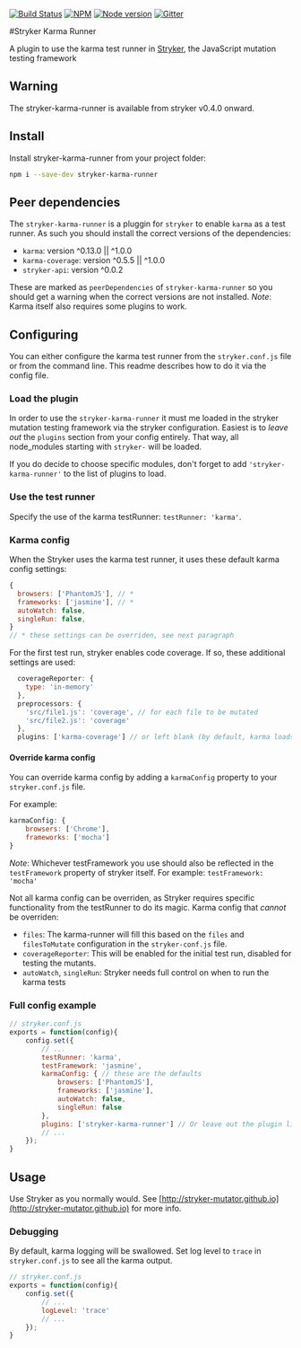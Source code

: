 [![Build Status](https://travis-ci.org/stryker-mutator/stryker-karma-runner.svg?branch=master)](https://travis-ci.org/stryker-mutator/stryker-karma-runner)
[![NPM](https://img.shields.io/npm/dm/stryker-karma-runner.svg)](https://www.npmjs.com/package/stryker-karma-runner)
[![Node version](https://img.shields.io/node/v/stryker-karma-runner.svg)](https://img.shields.io/node/v/stryker-karma-runner.svg)
[![Gitter](https://badges.gitter.im/stryker-mutator/stryker.svg)](https://gitter.im/stryker-mutator/stryker?utm_source=badge&utm_medium=badge&utm_campaign=pr-badge)

#Stryker Karma Runner

A plugin to use the karma test runner in [Stryker](https://stryker-mutator.github.io), the JavaScript mutation testing framework

## Warning

The stryker-karma-runner is available from stryker v0.4.0 onward.

## Install

Install stryker-karma-runner from your project folder:

```bash
npm i --save-dev stryker-karma-runner
```

## Peer dependencies

The `stryker-karma-runner` is a pluggin for `stryker` to enable `karma` as a test runner. As such you should install the correct versions of the dependencies:

* `karma`: version ^0.13.0 || ^1.0.0
* `karma-coverage`: version ^0.5.5 || ^1.0.0
* `stryker-api`: version ^0.0.2

These are marked as `peerDependencies` of `stryker-karma-runner` so you should get a warning when the correct versions are not installed.
*Note*: Karma itself also requires some plugins to work.  

## Configuring

You can either configure the karma test runner from the `stryker.conf.js` file or from the command line. This readme describes how to do it via the config file.

### Load the plugin

In order to use the `stryker-karma-runner` it must me loaded in the stryker mutation testing framework via the stryker configuration. 
Easiest is to *leave out* the `plugins` section from your config entirely. That way, all node_modules starting with `stryker-` will be loaded.

If you do decide to choose specific modules, don't forget to add `'stryker-karma-runner'` to the list of plugins to load.

### Use the test runner

Specify the use of the karma testRunner: `testRunner: 'karma'`.

### Karma config

When the Stryker uses the karma test runner, it uses these default karma config settings:

```javascript
{
  browsers: ['PhantomJS'], // *
  frameworks: ['jasmine'], // *
  autoWatch: false,
  singleRun: false,
}
// * these settings can be overriden, see next paragraph
```

For the first test run, stryker enables code coverage. If so, these additional settings are used:

```javascript
  coverageReporter: {
    type: 'in-memory' 
  },
  preprocessors: {
    'src/file1.js': 'coverage', // for each file to be mutated
    'src/file2.js': 'coverage'
  },
  plugins: ['karma-coverage'] // or left blank (by default, karma loads all plugins starting with karma-*
```

#### Override karma config

You can override karma config by adding a `karmaConfig` property to your `stryker.conf.js` file.

For example:

```javascript
karmaConfig: {
    browsers: ['Chrome'],
    frameworks: ['mocha']
}
```

*Note*: Whichever testFramework you use should also be reflected in the `testFramework` property of stryker itself. For example: `testFramework: 'mocha'`  

Not all karma config can be overriden, as Stryker requires specific functionality from the testRunner to do its magic. 
Karma config that *cannot* be overriden:

* `files`: The karma-runner will fill this based on the `files` and `filesToMutate` configuration in the `stryker-conf.js` file.
* `coverageReporter`: This will be enabled for the initial test run, disabled for testing the mutants.
* `autoWatch`, `singleRun`: Stryker needs full control on when to run the karma tests

### Full config example

```javascript
// stryker.conf.js
exports = function(config){
    config.set({
        // ...
        testRunner: 'karma',
        testFramework: 'jasmine',
        karmaConfig: { // these are the defaults
            browsers: ['PhantomJS'],
            frameworks: ['jasmine'],
            autoWatch: false,
            singleRun: false
        },
        plugins: ['stryker-karma-runner'] // Or leave out the plugin list entirely to load all stryker-* plugins directly
        // ...
    });
}
```

## Usage

Use Stryker as you normally would.
See [http://stryker-mutator.github.io](http://stryker-mutator.github.io) for more info. 

### Debugging

By default, karma logging will be swallowed. 
Set log level to `trace` in `stryker.conf.js` to see all the karma output.

```javascript
// stryker.conf.js
exports = function(config){
    config.set({
        // ...
        logLevel: 'trace'
        // ...
    });
}
```